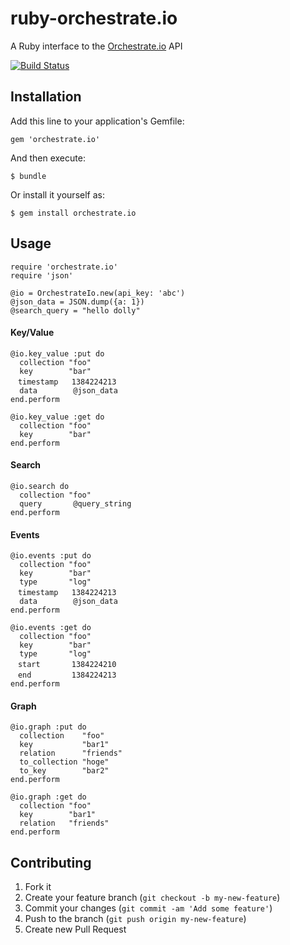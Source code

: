 # ruby-orchestrate.io

A Ruby interface to the [Orchestrate.io](https://orchestrate.io/) API

[![Build
Status](https://travis-ci.org/azukiwasher/ruby-orchestrate.io.png?branch=master)](https://travis-ci.org/azukiwasher/ruby-orchestrate.io)

## Installation

Add this line to your application's Gemfile:

```
gem 'orchestrate.io'
```

And then execute:

```
$ bundle
```

Or install it yourself as:

```
$ gem install orchestrate.io
```

## Usage

```
require 'orchestrate.io'
require 'json'

@io = OrchestrateIo.new(api_key: 'abc')
@json_data = JSON.dump({a: 1})
@search_query = "hello dolly"
```

#### Key/Value

```
@io.key_value :put do
  collection "foo"
  key        "bar"
　timestamp   1384224213
  data        @json_data
end.perform

@io.key_value :get do
  collection "foo"
  key        "bar"
end.perform
```

#### Search

```
@io.search do
  collection "foo"
  query       @query_string
end.perform
```

#### Events

```
@io.events :put do
  collection "foo"
  key        "bar"
  type       "log"
　timestamp   1384224213
  data        @json_data
end.perform

@io.events :get do
  collection "foo"
  key        "bar"
  type       "log"
　start       1384224210
　end         1384224213
end.perform
```

#### Graph

```
@io.graph :put do
  collection    "foo"
  key           "bar1"
  relation      "friends"
  to_collection "hoge"
  to_key        "bar2"
end.perform

@io.graph :get do
  collection "foo"
  key        "bar1"
  relation   "friends"
end.perform
```

## Contributing

1. Fork it
2. Create your feature branch (`git checkout -b my-new-feature`)
3. Commit your changes (`git commit -am 'Add some feature'`)
4. Push to the branch (`git push origin my-new-feature`)
5. Create new Pull Request
